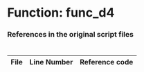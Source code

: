 # Function: func_d4 
### References in the original script files

#

| File | Line Number | Reference code |
| --- | --- | --- |
